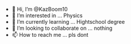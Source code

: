 - 👋 Hi, I’m @KazBoom10
- 👀 I’m interested in ... Physics
- 🌱 I’m currently learning ... Hightschool degree
- 💞️ I’m looking to collaborate on ... nothing 
- 📫 How to reach me ... pls dont

<!---
KazBoom10/KazBoom10 is a ✨ special ✨ repository because its `README.md` (this file) appears on your GitHub profile.
You can click the Preview link to take a look at your changes.
--->
